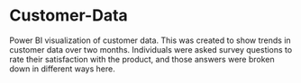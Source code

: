 # Customer-Data
Power BI visualization of customer data. This was created to show trends in customer data over two months. Individuals were asked survey questions to rate their satisfaction with the product, and those answers were broken down in different ways here. 
